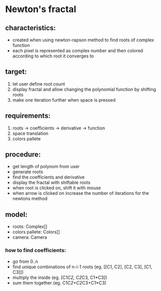 # Newton's fractal
## characteristics:
- created when using newton-rapson method to find roots of complex function
- each pixel is represented as complex number and then colored according to which root it converges to

## target:
1. let user define root count
2. display fractal and allow changing the polynomial function by shifting roots
3. make one iteration further when space is pressed

## requirements:
1. roots 
        -> coefficients -> derivative
        -> function
2. space translation
3. colors pallete

## procedure:
- get length of polynom from user 
- generate roots
- find the coefficients and derivative
- display the fractal with shiftable roots
- when root is clicked on, shift it with mouse
- when arrow is clicked on increase the number of iterations for the newtons method
 
## model: 
- roots: Complex[]
- colors pallete: Colors[]
- camera: Camera

### how to find coefficients:
- go from 0..n
- find unique combinations of n-i-1 roots (eg. [[C1, C2], [C2, C3], [C1, C3]])
- multiply the inside (eg. [C1*C2, C2*C3, C1*C3])
- sum them together (eg. C1*C2+C2*C3+C1*C3)

